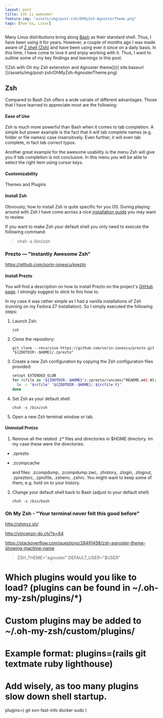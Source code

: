 ```yaml
---
layout: post
title: Zsh is awesome!
feature-img: "assets/img/post-zsh/OhMyZsh-AgnosterTheme.png"
tags: [how-to, Linux]
---
```



Many Linux distributions bring along [Bash](https://en.wikipedia.org/wiki/Bash_(Unix_shell)) as their standard shell. Thus, I have been using it for years. 
However, a couple of months ago I was made aware of [Z shell (Zsh)](http://www.zsh.org/) and have been using ever it since on a daily basis. In this time, I have come to love it and enjoy working with it. Thus, I want to outline some of my key findings and learnings in this post.  

![Zsh with Oh my Zsh extenstion and Agnoster theme]({{ site.baseurl }}/assets/img/post-zsh/OhMyZsh-AgnosterTheme.png)

## Zsh
Compared to Bash Zsh offers a wide variate of different advantages. Those that I have learned to appreciate most are the following:

#### Ease of Use
Zsh is much more powerful than Bash when it comes to tab completion. A simple but power example is the fact that it will tab complete names (e.g. folder or file names) case insensitively. Even further, it will even tab complete, in fact tab correct typos. 

Another great example for the awesome usability is the menu Zsh will give you if tab completion is not conclusive. In this menu you will be able to select the right item using cursor keys. 

#### Customizability 
Themes and Plugins


#### Install Zsh
Obviously, how to install Zsh is quite specific for you OS. During playing around with Zsh I have come across a nice [installation guide](https://github.com/robbyrussell/oh-my-zsh/wiki/Installing-ZSH) you may want to review.

If you want to make Zsh your default shell you only need to execute the following command:
> chsh -s /bin/zsh





### Prezto — "Instantly Awesome Zsh"
https://github.com/sorin-ionescu/prezto

#### Install Prezto

You will find a description on how to install Prezto on the project's [GitHub page](https://github.com/sorin-ionescu/prezto). I strongly suggest to stick to this how to. 

In my case it was rather simple as I had a vanilla installations of Zsh (running on my Fedora 27 installation). So I simply executed the following steps: 
  1. Launch Zsh:

     ```console
     zsh
     ```

  2. Clone the repository:

     ```console
     git clone --recursive https://github.com/sorin-ionescu/prezto.git "${ZDOTDIR:-$HOME}/.zprezto"
     ```

  3. Create a new Zsh configuration by copying the Zsh configuration files
     provided:

     ```sh
     setopt EXTENDED_GLOB
     for rcfile in "${ZDOTDIR:-$HOME}"/.zprezto/runcoms/^README.md(.N); do
       ln -s "$rcfile" "${ZDOTDIR:-$HOME}/.${rcfile:t}"
     done
     ```

  4. Set Zsh as your default shell:

     ```console
     chsh -s /bin/zsh
     ```

  5. Open a new Zsh terminal window or tab.


#### Uninstall Pretzo 

  1. Remove all the related .z* files and directories in $HOME directory. Im my case these were the directories: 
  - .zprezto
  - .zcompcache

    and files: .zcompdump, .zcompdump.zwc, .zhistory, .zlogin, .zlogout, .zpreztorc, .zprofile, .zshenv, .zshrc. You might want to keep some of them, e.g. hold on to your history.

  2. Change your default shell back to Bash (adjust to your default shell)
     ```console
     chsh -s /bin/bash 
     ```
     


### Oh My Zsh - "Your terminal never felt this good before"
http://ohmyz.sh/



http://vincenzo-do.ch/?p=64



https://stackoverflow.com/questions/28491458/zsh-agnoster-theme-showing-machine-name

> ZSH_THEME="agnoster"
> DEFAULT_USER="$USER"

# Which plugins would you like to load? (plugins can be found in ~/.oh-my-zsh/plugins/*)
# Custom plugins may be added to ~/.oh-my-zsh/custom/plugins/
# Example format: plugins=(rails git textmate ruby lighthouse)
# Add wisely, as too many plugins slow down shell startup.
plugins=(
  git
  svn-fast-info
  docker
  sudo
)

